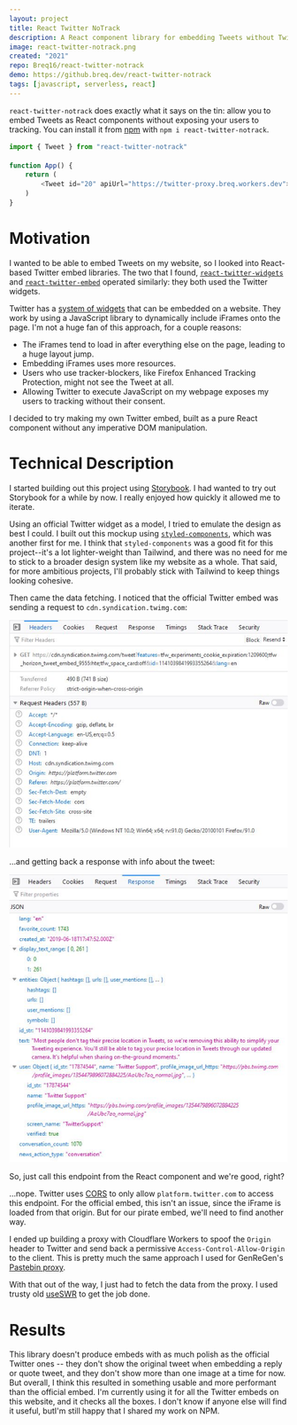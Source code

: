 ```yaml
---
layout: project
title: React Twitter NoTrack
description: A React component library for embedding Tweets without Twitter's tracking script.
image: react-twitter-notrack.png
created: "2021"
repo: Breq16/react-twitter-notrack
demo: https://github.breq.dev/react-twitter-notrack
tags: [javascript, serverless, react]
---
```


<Tweet id="1431392146339377152" />

`react-twitter-notrack` does exactly what it says on the tin: allow you to embed Tweets as React components without exposing your users to tracking. You can install it from [npm](https://www.npmjs.com/package/react-twitter-notrack) with `npm i react-twitter-notrack`.

```js
import { Tweet } from "react-twitter-notrack"

function App() {
    return (
        <Tweet id="20" apiUrl="https://twitter-proxy.breq.workers.dev">
    )
}
```

# Motivation

I wanted to be able to embed Tweets on my website, so I looked into React-based Twitter embed libraries. The two that I found, [`react-twitter-widgets`](https://github.com/andrewsuzuki/react-twitter-widgets) and [`react-twitter-embed`](https://github.com/saurabhnemade/react-twitter-embed) operated similarly: they both used the Twitter widgets.

Twitter has a [system of widgets](https://developer.twitter.com/en/docs/twitter-for-websites/javascript-api/guides/set-up-twitter-for-websites) that can be embedded on a website. They work by using a JavaScript library to dynamically include iFrames onto the page. I'm not a huge fan of this approach, for a couple reasons:

- The iFrames tend to load in after everything else on the page, leading to a huge layout jump.
- Embedding iFrames uses more resources.
- Users who use tracker-blockers, like Firefox Enhanced Tracking Protection, might not see the Tweet at all.
- Allowing Twitter to execute JavaScript on my webpage exposes my users to tracking without their consent.

I decided to try making my own Twitter embed, built as a pure React component without any imperative DOM manipulation.

# Technical Description

I started building out this project using [Storybook](https://storybook.js.org/). I had wanted to try out Storybook for a while by now. I really enjoyed how quickly it allowed me to iterate.

Using an official Twitter widget as a model, I tried to emulate the design as best I could. I built out this mockup using [`styled-components`](https://styled-components.com/), which was another first for me. I think that `styled-components` was a good fit for this project--it's a lot lighter-weight than Tailwind, and there was no need for me to stick to a broader design system like my website as a whole. That said, for more ambitious projects, I'll probably stick with Tailwind to keep things looking cohesive.

Then came the data fetching. I noticed that the official Twitter embed was sending a request to `cdn.syndication.twimg.com`:

![](../images/twitter/network-request.png)

...and getting back a response with info about the tweet:

![](../images/twitter/response.png)

So, just call this endpoint from the React component and we're good, right?

...nope. Twitter uses [CORS](https://developer.mozilla.org/en-US/docs/Web/HTTP/CORS) to only allow `platform.twitter.com` to access this endpoint. For the official embed, this isn't an issue, since the iFrame is loaded from that origin. But for our pirate embed, we'll need to find another way.

I ended up building a proxy with Cloudflare Workers to spoof the `Origin` header to Twitter and send back a permissive `Access-Control-Allow-Origin` to the client. This is pretty much the same approach I used for GenReGen's [Pastebin proxy](/projects/genregen#technical-description).

With that out of the way, I just had to fetch the data from the proxy. I used trusty old [useSWR](https://swr.vercel.app/) to get the job done.

# Results

This library doesn't produce embeds with as much polish as the official Twitter ones -- they don't show the original tweet when embedding a reply or quote tweet, and they don't show more than one image at a time for now. But overall, I think this resulted in something usable and more performant than the official embed. I'm currently using it for all the Twitter embeds on this website, and it checks all the boxes. I don't know if anyone else will find it useful, butI'm still happy that I shared my work on NPM.
